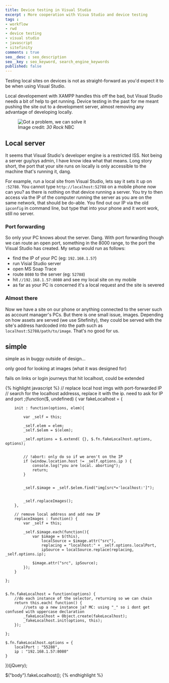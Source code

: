 ```yaml
---
title: Device testing in Visual Studio
excerpt : More cooperation with Visua Studio and device testing
tags :
- workflow
- rwd
- device testing
- visual studio
- javascript
- sitefinity
comments : true
seo__desc : seo_description
seo__key : seo_keyword, search_engine_keywords
published: false
---
```

Testing local sites on devices is not as straight-forward as you'd expect it to be when using Visual Studio.

<!-- /intro -->

Local developement with XAMPP handles this off the bad, but Visual Studio needs a bit of help to get running. Device testing in the past for me meant pushing the site out to a development server, almost removing any advantage of developing locally.
<figure>
	<img src="http://www.politicspa.com/wp-content/uploads/2013/01/Problem-Solvers-30-Rock.jpg" alt="Got a problem, we can solve it"/>
	<footer>Image credit: <cite>30 Rock</cite> NBC</footer>
</figure>

## Local server
It seems that Visual Studio's developer engine is a restricted ISS. Not being a server guy/sys admin, I have know idea what that means. Long story short, the port that your site runs on locally is only accessible to the machine that's running it, dang.

For example, run a local site from Visual Studio, lets say it sets it up on `:52788`. You cannot type `http://localhost:52788` on a mobile phone now can you? as there is nothing on that device running a server. You try to then access via the IP of the computer running the server as you are on the same network, that should be do-able. You find out our IP via the old `ipconfig` in command line, but type that into your phone and it wont work, still no server.

### Port forwarding
So only your PC knows about the server. Dang. With port forwarding though we can route an open port, something in the 8000 range, to the port the Visual Studio has created. My setup would run as follows:

* find the IP of your PC (eg: `192.168.1.57`)
* run Visial Studio server
* open MS Soap Trace
* route `8080` to the server (eg: `52788`)
* hit `//192.168.1.57:8080` and see my local site on my mobile
* as far as your PC is concerned it's a local request and the site is severed


### Almost there
Now we have a site on our phone or anything connected to the server such as account manager's PCs. But there is one small issue, images. Depending on how assets are served (we use Sitefinity), they could be served with the site's address hardcoded into the path such as `localhost:52788/path/to/image`. That's no good for us.


## simple
simple as in buggy outside of design...

only good for looking at images (what it was designed for)

fails on links or login journeys that hit localhost, could be extended


{% highlight javascript  %}
//  replace local host imgs with port-forwarded IP
// search for the localhost addresss, replace it with the ip. need to ask for IP and port
;(function($, undefined) {
	var fakeLocalhost = {

		init : function(options, elem){

			var _self = this;

			_self.elem = elem;
			_self.$elem = $(elem);

			_self.options = $.extend( {}, $.fn.fakeLocalhost.options, options);


			// !abort: only do so if we aren't on the IP
			if (window.location.host != _self.options.ip ) {
				console.log("you are local. aborting");
				return;
			}


			_self.$image = _self.$elem.find("img[src*='localhost:']");


			_self.replaceImages();
		},

		// remove local address and add new IP
		replaceImages : function() {
			var _self = this;

			_self.$image.each(function(){
				var $image = $(this),
					localSource = $image.attr("src"),
					replacing = "localhost:" + _self.options.localPort,
					ipSource = localSource.replace(replacing, _self.options.ip);

				$image.attr("src", ipSource);
			});
		}

	};


	$.fn.fakeLocalhost = function(options) {
		//do each instance of the selector, returning so we can chain
		return this.each( function() {
			//sets up a new instance ja? MC: using "_" so i dont get confused with uppercase declaration
			_fakeLocalhost = Object.create(fakeLocalhost);
			_fakeLocalhost.init(options, this);
		});

	};

	$.fn.fakeLocalhost.options = {
		localPort : "55288",
		ip : "192.168.1.57:8080"
	}
})(jQuery);

$("body").fakeLocalhost();
{% endhighlight %}
